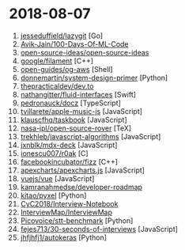 # 2018-08-07

1. [jesseduffield/lazygit](https://github.com/jesseduffield/lazygit "simple terminal UI for git commands") [Go]
2. [Avik-Jain/100-Days-Of-ML-Code](https://github.com/Avik-Jain/100-Days-Of-ML-Code "100 Days of ML Coding") 
3. [open-source-ideas/open-source-ideas](https://github.com/open-source-ideas/open-source-ideas "💡Ever had a cool idea to an Open Source project but didn't have the time to implement yourself? Let someone else give it a try!") 
4. [google/filament](https://github.com/google/filament "Filament is a physically based rendering engine for Android, Windows, Linux and macOS") [C++]
5. [open-guides/og-aws](https://github.com/open-guides/og-aws "📙 Amazon Web Services — a practical guide") [Shell]
6. [donnemartin/system-design-primer](https://github.com/donnemartin/system-design-primer "Learn how to design large-scale systems. Prep for the system design interview. Includes Anki flashcards.") [Python]
7. [thepracticaldev/dev.to](https://github.com/thepracticaldev/dev.to "Where programmers share ideas and help each other grow") 
8. [nathangitter/fluid-interfaces](https://github.com/nathangitter/fluid-interfaces "Natural gestures and animations inspired by Apple's WWDC18 talk Designing Fluid Interfaces") [Swift]
9. [pedronauck/docz](https://github.com/pedronauck/docz "✍🏻It has never been so easy to document your things!") [TypeScript]
10. [tvillarete/apple-music-js](https://github.com/tvillarete/apple-music-js "A music streaming service created from the ground up using ReactJS & Redux") [JavaScript]
11. [klauscfhq/taskbook](https://github.com/klauscfhq/taskbook "📓 Tasks, boards & notes for the command-line habitat") [JavaScript]
12. [nasa-jpl/open-source-rover](https://github.com/nasa-jpl/open-source-rover "A build-it-yourself, 6-wheel rover based on the rovers on Mars!") [TeX]
13. [trekhleb/javascript-algorithms](https://github.com/trekhleb/javascript-algorithms "Algorithms and data structures implemented in JavaScript with explanations and links to further readings") [JavaScript]
14. [jxnblk/mdx-deck](https://github.com/jxnblk/mdx-deck "MDX-based presentation decks") [JavaScript]
15. [ionescu007/r0ak](https://github.com/ionescu007/r0ak "r0ak (roak) is the Ring 0 Army Knife -- A Command Line Utility To Read/Write/Execute Ring Zero on for Windows 10 Systems") [C]
16. [facebookincubator/fizz](https://github.com/facebookincubator/fizz "C++14 implementation of the TLS-1.3 standard") [C++]
17. [apexcharts/apexcharts.js](https://github.com/apexcharts/apexcharts.js "📊 Interactive and Modern SVG Charts") [JavaScript]
18. [vuejs/vue](https://github.com/vuejs/vue "🖖 A progressive, incrementally-adoptable JavaScript framework for building UI on the web.") [JavaScript]
19. [kamranahmedse/developer-roadmap](https://github.com/kamranahmedse/developer-roadmap "Roadmap to becoming a web developer in 2018") 
20. [kitao/pyxel](https://github.com/kitao/pyxel "A retro game development environment in Python") [Python]
21. [CyC2018/Interview-Notebook](https://github.com/CyC2018/Interview-Notebook "💡 准备秋招学习笔记") 
22. [InterviewMap/InterviewMap](https://github.com/InterviewMap/InterviewMap "Build the best interview map. The current content includes JS, network, browser related, performance optimization, security, framework, Git, data structure, algorithm, etc.") 
23. [Picovoice/stt-benchmark](https://github.com/Picovoice/stt-benchmark "speech-to-text benchmark framework") [Python]
24. [fejes713/30-seconds-of-interviews](https://github.com/fejes713/30-seconds-of-interviews "A curated collection of common interview questions to help you prepare for your next interview.") [JavaScript]
25. [jhfjhfj1/autokeras](https://github.com/jhfjhfj1/autokeras "This is an automated machine learning (AutoML) package.") [Python]
